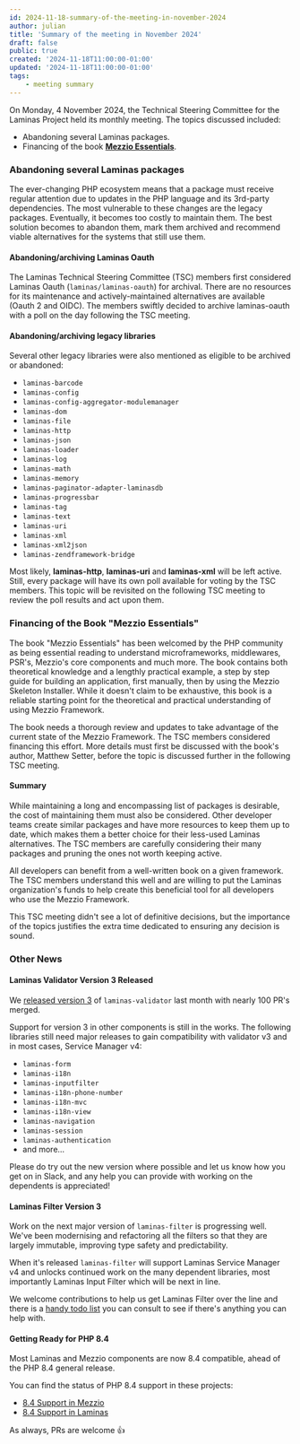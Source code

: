 ```yaml
---
id: 2024-11-18-summary-of-the-meeting-in-november-2024
author: julian
title: 'Summary of the meeting in November 2024'
draft: false
public: true
created: '2024-11-18T11:00:00-01:00'
updated: '2024-11-18T11:00:00-01:00'
tags:
    - meeting summary
---
```


On Monday, 4 November 2024, the Technical Steering Committee for the Laminas Project held its monthly meeting. The topics discussed included:

- Abandoning several Laminas packages.
- Financing of the book [**Mezzio Essentials**](https://mezzioessentials.com/).

<!--- EXTENDED -->
### Abandoning several Laminas packages

The ever-changing PHP ecosystem means that a package must receive regular attention due to updates in the PHP language and its 3rd-party dependencies.
The most vulnerable to these changes are the legacy packages.
Eventually, it becomes too costly to maintain them.
The best solution becomes to abandon them, mark them archived and recommend viable alternatives for the systems that still use them.

#### Abandoning/archiving Laminas Oauth

The Laminas Technical Steering Committee (TSC) members first considered Laminas Oauth (`laminas/laminas-oauth`) for archival.
There are no resources for its maintenance and actively-maintained alternatives are available (Oauth 2 and OIDC).
The members swiftly decided to archive laminas-oauth with a poll on the day following the TSC meeting.

#### Abandoning/archiving legacy libraries

Several other legacy libraries were also mentioned as eligible to be archived or abandoned:

- `laminas-barcode`
- `laminas-config`
- `laminas-config-aggregator-modulemanager`
- `laminas-dom`
- `laminas-file`
- `laminas-http`
- `laminas-json`
- `laminas-loader`
- `laminas-log`
- `laminas-math`
- `laminas-memory`
- `laminas-paginator-adapter-laminasdb`
- `laminas-progressbar`
- `laminas-tag`
- `laminas-text`
- `laminas-uri`
- `laminas-xml`
- `laminas-xml2json`
- `laminas-zendframework-bridge`

Most likely, **laminas-http**, **laminas-uri** and **laminas-xml** will be left active.
Still, every package will have its own poll available for voting by the TSC members.
This topic will be revisited on the following TSC meeting to review the poll results and act upon them.

### Financing of the Book "Mezzio Essentials"

The book "Mezzio Essentials" has been welcomed by the PHP community as being essential reading to understand microframeworks, middlewares, PSR's, Mezzio's core components and much more.
The book contains both theoretical knowledge and a lengthly practical example, a step by step guide for building an application, first manually, then by using the Mezzio Skeleton Installer.
While it doesn't claim to be exhaustive, this book is a reliable starting point for the theoretical and practical understanding of using Mezzio Framework.

The book needs a thorough review and updates to take advantage of the current state of the Mezzio Framework.
The TSC members considered financing this effort.
More details must first be discussed with the book's author, Matthew Setter, before the topic is discussed further in the following TSC meeting.

#### Summary

While maintaining a long and encompassing list of packages is desirable, the cost of maintaining them must also be considered.
Other developer teams create similar packages and have more resources to keep them up to date, which makes them a better choice for their less-used Laminas alternatives.
The TSC members are carefully considering their many packages and pruning the ones not worth keeping active.

All developers can benefit from a well-written book on a given framework.
The TSC members understand this well and are willing to put the Laminas organization's funds to help create this beneficial tool for all developers who use the Mezzio Framework.

This TSC meeting didn't see a lot of definitive decisions, but the importance of the topics justifies the extra time dedicated to ensuring any decision is sound.

### Other News

#### Laminas Validator Version 3 Released

We [released version 3](https://github.com/laminas/laminas-validator/releases/tag/3.0.0) of `laminas-validator` last month with nearly 100 PR's merged.

Support for version 3 in other components is still in the works. The following libraries still need major releases to gain compatibility with validator v3 and in most cases, Service Manager v4:

- `laminas-form`
- `laminas-i18n`
- `laminas-inputfilter`
- `laminas-i18n-phone-number`
- `laminas-i18n-mvc`
- `laminas-i18n-view`
- `laminas-navigation`
- `laminas-session`
- `laminas-authentication`
- and more…

Please do try out the new version where possible and let us know how you get on in Slack, and any help you can provide with working on the dependents is appreciated!

#### Laminas Filter Version 3

Work on the next major version of `laminas-filter` is progressing well.
We've been modernising and refactoring all the filters so that they are largely immutable, improving type safety and predictability.

When it's released `laminas-filter` will support Laminas Service Manager v4 and unlocks continued work on the many dependent libraries, most importantly Laminas Input Filter which will be next in line.

We welcome contributions to help us get Laminas Filter over the line and there is a [handy todo list](https://github.com/laminas/laminas-filter/issues/177) you can consult to see if there's anything you can help with.

#### Getting Ready for PHP 8.4

Most Laminas and Mezzio components are now 8.4 compatible, ahead of the PHP 8.4 general release.

You can find the status of PHP 8.4 support in these projects:

- [8.4 Support in Mezzio](https://github.com/orgs/mezzio/projects/8)
- [8.4 Support in Laminas](https://github.com/orgs/laminas/projects/37)

As always, PRs are welcome 👍
